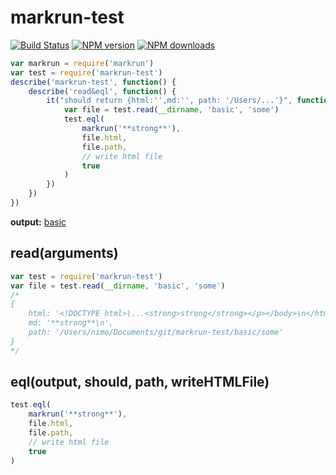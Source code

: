 # markrun-test

[![Build Status](https://api.travis-ci.org/markrun/markrun.svg)](https://travis-ci.org/markrun/markrun-test) [![NPM version](https://img.shields.io/npm/v/markrun.svg?style=flat)](https://npmjs.org/package/markrun-test) [![NPM downloads](http://img.shields.io/npm/dm/markrun.svg?style=flat)](https://npmjs.org/package/markrun-test)

```js
var markrun = require('markrun')
var test = require('markrun-test')
describe('markrun-test', function() {
    describe('read&eql', function() {
        it("should return {html:'',md:'', path: '/Users/...'}", function() {
            var file = test.read(__dirname, 'basic', 'some')
            test.eql(
                markrun('**strong**'),
                file.html,
                file.path,
                // write html file
                true
            )
        })
    })
})

```

**output:** [basic](./basic)

## read(arguments)

```js
var test = require('markrun-test')
var file = test.read(__dirname, 'basic', 'some')
/*
{
    html: '<!DOCTYPE html>\...<strong>strong</strong></p></body>\n</html>',
    md: '**strong**\n',
    path: '/Users/nimo/Documents/git/markrun-test/basic/some'
}
*/
```

## eql(output, should, path, writeHTMLFile)

```js
test.eql(
    markrun('**strong**'),
    file.html,
    file.path,
    // write html file
    true
)
```
